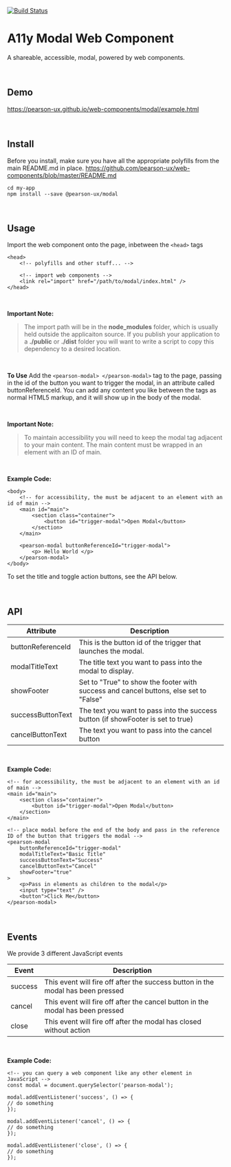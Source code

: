 
[![Build Status](https://travis-ci.com/pearson-ux/web-components.svg?token=yRiZW31ciCX2AwmRD34E&branch=master)](https://travis-ci.com/pearson-ux/web-components)

# A11y Modal Web Component

A shareable, accessible, modal, powered by web components.

<br>

## Demo
https://pearson-ux.github.io/web-components/modal/example.html

<br>

## Install
Before you install, make sure you have all the appropriate polyfills from the main README.md in place.
https://github.com/pearson-ux/web-components/blob/master/README.md

    cd my-app
    npm install --save @pearson-ux/modal
 
<br>

## Usage

Import the web component onto the page, inbetween the `<head>` tags

    <head>
	    <!-- polyfills and other stuff... -->
	    
	    <!-- import web components -->
	    <link rel="import" href="/path/to/modal/index.html" />
	</head>

<br>

**Important Note:**

> The import path will be in the **node_modules** folder, which is
> usually held outside the applicaiton source.  If you publish your
> application to a **./public** or **./dist** folder you will want to
> write a script to copy this dependency to a desired location.

<br>

**To Use**
Add the `<pearson-modal> </pearson-modal>` tag to the page, passing in the id of the button you want to trigger the modal, in an attribute called buttonReferenceId.  You can add any content you like between the tags as normal HTML5 markup, and it will show up in the body of the modal.

<br>

**Important Note:**  

> To maintain accessibility you will need to keep the modal tag adjacent
> to your main content.  The main content must be wrapped in an element
> with an ID of main.
> 

<br>

**Example Code:** 

    <body>
	    <!-- for accessibility, the must be adjacent to an element with an id of main -->
	    <main id="main">
	    	<section class="container">
	    		<button id="trigger-modal">Open Modal</button>
	    	</section>
	    </main>
	    
	    <pearson-modal buttonReferenceId="trigger-modal">
	    	<p> Hello World </p>
	    </pearson-modal>
    </body>

To set the title and toggle action buttons, see the API below.

<br>

## API 

| Attribute |  Description|
|--|--|
|buttonReferenceId  | This is the button id of the trigger that launches the modal. |
|modalTitleText  | The title text you want to pass into the modal to display. |
| showFooter | Set to "True" to show the footer with success and cancel buttons, else set to "False"|
|successButtonText | The text you want to pass into the success button (if showFooter is set to true)|
|cancelButtonText | The text you want to pass into the cancel button

<br>

**Example Code:** 

    <!-- for accessibility, the must be adjacent to an element with an id of main -->
    <main id="main">
    	<section class="container">
    		<button id="trigger-modal">Open Modal</button>
    	</section>
    </main>

    <!-- place modal before the end of the body and pass in the reference ID of the button that triggers the modal -->
    <pearson-modal
    	buttonReferenceId="trigger-modal"
    	modalTitleText="Basic Title"
    	successButtonText="Success"
    	cancelButtonText="Cancel"
    	showFooter="true"
    >
		<p>Pass in elements as children to the modal</p>
		<input type="text" />
		<button">Click Me</button>
    </pearson-modal>

<br>

## Events
We provide 3 different JavaScript events

|Event| Description |
|--|--|
| success | This event will fire off after the success button in the modal has been pressed |
| cancel |  This event will fire off after the cancel button in the modal has been pressed|
| close |  This event will fire off after the modal has closed without action|

<br>

**Example Code:**

    <!-- you can query a web component like any other element in JavaScript -->
    const modal = document.querySelector('pearson-modal');

    modal.addEventListener('success', () => {  
    // do something
    });
    
    modal.addEventListener('cancel', () => {  
    // do something
    });
    
    modal.addEventListener('close', () => {  
    // do something
    });



